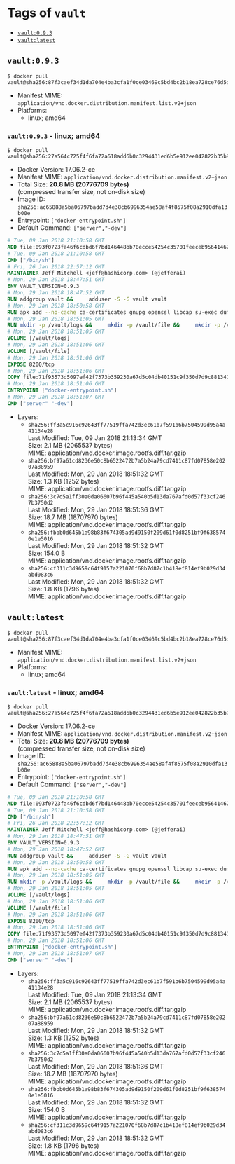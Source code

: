 <!-- THIS FILE IS GENERATED VIA './update-remote.sh' -->

# Tags of `vault`

-	[`vault:0.9.3`](#vault093)
-	[`vault:latest`](#vaultlatest)

## `vault:0.9.3`

```console
$ docker pull vault@sha256:87f3caef34d1da704e4ba3cfa1f0ce03469c5bd4bc2b18ea728ce76d5d494f08
```

-	Manifest MIME: `application/vnd.docker.distribution.manifest.list.v2+json`
-	Platforms:
	-	linux; amd64

### `vault:0.9.3` - linux; amd64

```console
$ docker pull vault@sha256:27a564c725f4f6fa72a618add6b0c3294431ed6b5e912ee042822b35b91064c3
```

-	Docker Version: 17.06.2-ce
-	Manifest MIME: `application/vnd.docker.distribution.manifest.v2+json`
-	Total Size: **20.8 MB (20776709 bytes)**  
	(compressed transfer size, not on-disk size)
-	Image ID: `sha256:ac65888a5ba06797badd7d4e38cb6996354ae58af4f8575f08a2910dfa13b00e`
-	Entrypoint: `["docker-entrypoint.sh"]`
-	Default Command: `["server","-dev"]`

```dockerfile
# Tue, 09 Jan 2018 21:10:58 GMT
ADD file:093f0723fa46f6cdbd6f7bd146448bb70ecce54254c35701feeceb956414622f in / 
# Tue, 09 Jan 2018 21:10:58 GMT
CMD ["/bin/sh"]
# Fri, 26 Jan 2018 22:57:12 GMT
MAINTAINER Jeff Mitchell <jeff@hashicorp.com> (@jefferai)
# Mon, 29 Jan 2018 18:47:51 GMT
ENV VAULT_VERSION=0.9.3
# Mon, 29 Jan 2018 18:47:52 GMT
RUN addgroup vault &&     adduser -S -G vault vault
# Mon, 29 Jan 2018 18:50:58 GMT
RUN apk add --no-cache ca-certificates gnupg openssl libcap su-exec dumb-init &&     gpg --keyserver pgp.mit.edu --recv-keys 91A6E7F85D05C65630BEF18951852D87348FFC4C &&     mkdir -p /tmp/build &&     cd /tmp/build &&     wget https://releases.hashicorp.com/vault/${VAULT_VERSION}/vault_${VAULT_VERSION}_linux_amd64.zip &&     wget https://releases.hashicorp.com/vault/${VAULT_VERSION}/vault_${VAULT_VERSION}_SHA256SUMS &&     wget https://releases.hashicorp.com/vault/${VAULT_VERSION}/vault_${VAULT_VERSION}_SHA256SUMS.sig &&     gpg --batch --verify vault_${VAULT_VERSION}_SHA256SUMS.sig vault_${VAULT_VERSION}_SHA256SUMS &&     grep vault_${VAULT_VERSION}_linux_amd64.zip vault_${VAULT_VERSION}_SHA256SUMS | sha256sum -c &&     unzip -d /bin vault_${VAULT_VERSION}_linux_amd64.zip &&     cd /tmp &&     rm -rf /tmp/build &&     apk del gnupg openssl &&     rm -rf /root/.gnupg
# Mon, 29 Jan 2018 18:51:05 GMT
RUN mkdir -p /vault/logs &&     mkdir -p /vault/file &&     mkdir -p /vault/config &&     chown -R vault:vault /vault
# Mon, 29 Jan 2018 18:51:05 GMT
VOLUME [/vault/logs]
# Mon, 29 Jan 2018 18:51:06 GMT
VOLUME [/vault/file]
# Mon, 29 Jan 2018 18:51:06 GMT
EXPOSE 8200/tcp
# Mon, 29 Jan 2018 18:51:06 GMT
COPY file:71f93573d5097ef42f7373b359230a67d5c04db40151c9f350d7d9c881341c67 in /usr/local/bin/docker-entrypoint.sh 
# Mon, 29 Jan 2018 18:51:06 GMT
ENTRYPOINT ["docker-entrypoint.sh"]
# Mon, 29 Jan 2018 18:51:07 GMT
CMD ["server" "-dev"]
```

-	Layers:
	-	`sha256:ff3a5c916c92643ff77519ffa742d3ec61b7f591b6b7504599d95a4a41134e28`  
		Last Modified: Tue, 09 Jan 2018 21:13:34 GMT  
		Size: 2.1 MB (2065537 bytes)  
		MIME: application/vnd.docker.image.rootfs.diff.tar.gzip
	-	`sha256:bf97a61cd8236e50c8b6522472b7a5b24a79cd7411c87fd07858e20207a88959`  
		Last Modified: Mon, 29 Jan 2018 18:51:32 GMT  
		Size: 1.3 KB (1252 bytes)  
		MIME: application/vnd.docker.image.rootfs.diff.tar.gzip
	-	`sha256:3c7d5a1ff30a0da06607b96f445a540b5d13da767afd0d57f33cf2467b3750d2`  
		Last Modified: Mon, 29 Jan 2018 18:51:36 GMT  
		Size: 18.7 MB (18707970 bytes)  
		MIME: application/vnd.docker.image.rootfs.diff.tar.gzip
	-	`sha256:fbbb0d645b1a98b83f674305ad9d9150f209d61f0d8251bf9f6385740e1e5016`  
		Last Modified: Mon, 29 Jan 2018 18:51:32 GMT  
		Size: 154.0 B  
		MIME: application/vnd.docker.image.rootfs.diff.tar.gzip
	-	`sha256:cf311c3d9659c64f9157a221070f68b7d87c1b418ef814ef9b029d34abd083c6`  
		Last Modified: Mon, 29 Jan 2018 18:51:32 GMT  
		Size: 1.8 KB (1796 bytes)  
		MIME: application/vnd.docker.image.rootfs.diff.tar.gzip

## `vault:latest`

```console
$ docker pull vault@sha256:87f3caef34d1da704e4ba3cfa1f0ce03469c5bd4bc2b18ea728ce76d5d494f08
```

-	Manifest MIME: `application/vnd.docker.distribution.manifest.list.v2+json`
-	Platforms:
	-	linux; amd64

### `vault:latest` - linux; amd64

```console
$ docker pull vault@sha256:27a564c725f4f6fa72a618add6b0c3294431ed6b5e912ee042822b35b91064c3
```

-	Docker Version: 17.06.2-ce
-	Manifest MIME: `application/vnd.docker.distribution.manifest.v2+json`
-	Total Size: **20.8 MB (20776709 bytes)**  
	(compressed transfer size, not on-disk size)
-	Image ID: `sha256:ac65888a5ba06797badd7d4e38cb6996354ae58af4f8575f08a2910dfa13b00e`
-	Entrypoint: `["docker-entrypoint.sh"]`
-	Default Command: `["server","-dev"]`

```dockerfile
# Tue, 09 Jan 2018 21:10:58 GMT
ADD file:093f0723fa46f6cdbd6f7bd146448bb70ecce54254c35701feeceb956414622f in / 
# Tue, 09 Jan 2018 21:10:58 GMT
CMD ["/bin/sh"]
# Fri, 26 Jan 2018 22:57:12 GMT
MAINTAINER Jeff Mitchell <jeff@hashicorp.com> (@jefferai)
# Mon, 29 Jan 2018 18:47:51 GMT
ENV VAULT_VERSION=0.9.3
# Mon, 29 Jan 2018 18:47:52 GMT
RUN addgroup vault &&     adduser -S -G vault vault
# Mon, 29 Jan 2018 18:50:58 GMT
RUN apk add --no-cache ca-certificates gnupg openssl libcap su-exec dumb-init &&     gpg --keyserver pgp.mit.edu --recv-keys 91A6E7F85D05C65630BEF18951852D87348FFC4C &&     mkdir -p /tmp/build &&     cd /tmp/build &&     wget https://releases.hashicorp.com/vault/${VAULT_VERSION}/vault_${VAULT_VERSION}_linux_amd64.zip &&     wget https://releases.hashicorp.com/vault/${VAULT_VERSION}/vault_${VAULT_VERSION}_SHA256SUMS &&     wget https://releases.hashicorp.com/vault/${VAULT_VERSION}/vault_${VAULT_VERSION}_SHA256SUMS.sig &&     gpg --batch --verify vault_${VAULT_VERSION}_SHA256SUMS.sig vault_${VAULT_VERSION}_SHA256SUMS &&     grep vault_${VAULT_VERSION}_linux_amd64.zip vault_${VAULT_VERSION}_SHA256SUMS | sha256sum -c &&     unzip -d /bin vault_${VAULT_VERSION}_linux_amd64.zip &&     cd /tmp &&     rm -rf /tmp/build &&     apk del gnupg openssl &&     rm -rf /root/.gnupg
# Mon, 29 Jan 2018 18:51:05 GMT
RUN mkdir -p /vault/logs &&     mkdir -p /vault/file &&     mkdir -p /vault/config &&     chown -R vault:vault /vault
# Mon, 29 Jan 2018 18:51:05 GMT
VOLUME [/vault/logs]
# Mon, 29 Jan 2018 18:51:06 GMT
VOLUME [/vault/file]
# Mon, 29 Jan 2018 18:51:06 GMT
EXPOSE 8200/tcp
# Mon, 29 Jan 2018 18:51:06 GMT
COPY file:71f93573d5097ef42f7373b359230a67d5c04db40151c9f350d7d9c881341c67 in /usr/local/bin/docker-entrypoint.sh 
# Mon, 29 Jan 2018 18:51:06 GMT
ENTRYPOINT ["docker-entrypoint.sh"]
# Mon, 29 Jan 2018 18:51:07 GMT
CMD ["server" "-dev"]
```

-	Layers:
	-	`sha256:ff3a5c916c92643ff77519ffa742d3ec61b7f591b6b7504599d95a4a41134e28`  
		Last Modified: Tue, 09 Jan 2018 21:13:34 GMT  
		Size: 2.1 MB (2065537 bytes)  
		MIME: application/vnd.docker.image.rootfs.diff.tar.gzip
	-	`sha256:bf97a61cd8236e50c8b6522472b7a5b24a79cd7411c87fd07858e20207a88959`  
		Last Modified: Mon, 29 Jan 2018 18:51:32 GMT  
		Size: 1.3 KB (1252 bytes)  
		MIME: application/vnd.docker.image.rootfs.diff.tar.gzip
	-	`sha256:3c7d5a1ff30a0da06607b96f445a540b5d13da767afd0d57f33cf2467b3750d2`  
		Last Modified: Mon, 29 Jan 2018 18:51:36 GMT  
		Size: 18.7 MB (18707970 bytes)  
		MIME: application/vnd.docker.image.rootfs.diff.tar.gzip
	-	`sha256:fbbb0d645b1a98b83f674305ad9d9150f209d61f0d8251bf9f6385740e1e5016`  
		Last Modified: Mon, 29 Jan 2018 18:51:32 GMT  
		Size: 154.0 B  
		MIME: application/vnd.docker.image.rootfs.diff.tar.gzip
	-	`sha256:cf311c3d9659c64f9157a221070f68b7d87c1b418ef814ef9b029d34abd083c6`  
		Last Modified: Mon, 29 Jan 2018 18:51:32 GMT  
		Size: 1.8 KB (1796 bytes)  
		MIME: application/vnd.docker.image.rootfs.diff.tar.gzip
